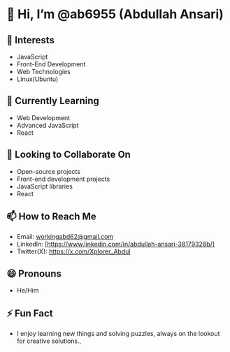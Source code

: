 # 👋 Hi, I’m @ab6955 (Abdullah Ansari)

## 👀 Interests
- JavaScript
- Front-End Development
- Web Technologies
- Linux(Ubuntu)

## 🌱 Currently Learning
- Web Development
- Advanced JavaScript
- React

## 💞️ Looking to Collaborate On
- Open-source projects
- Front-end development projects
- JavaScript libraries
- React

## 📫 How to Reach Me
- Email: [workingabd62@gmail.com](mailto:workingabd62@gmail.com)
- LinkedIn: [https://www.linkedin.com/in/abdullah-ansari-38179328b/]
- Twitter(X): https://x.com/Xplorer_Abdul

## 😄 Pronouns
- He/Him

## ⚡ Fun Fact
- I enjoy learning new things and solving puzzles, always on the lookout for creative solutions.,
